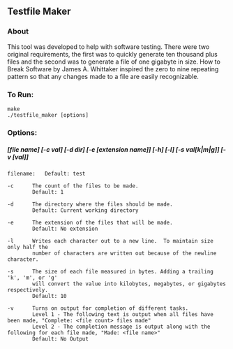 ## Testfile Maker

### About
This tool was developed to help with software testing. There were two original requirements, the first was to quickly generate ten thousand plus files and the second was to generate a file of one gigabyte in size. How to Break Software by James A. Whittaker inspired the zero to nine repeating pattern so that any changes made to a file are easily recognizable.

### To Run:
	make
	./testfile_maker [options]

### Options:
##### [file name] [-c val] [-d dir] [-e [extension name]] [-h] [-l] [-s val[k|m|g]] [-v [val]]

	filename:	Default: test

	-c		The count of the files to be made.
			Default: 1

    -d		The directory where the files should be made.
            Default: Current working directory

	-e		The extension of the files that will be made.
			Default: No extension

	-l		Writes each character out to a new line.  To maintain size only half the
			number of characters are written out because of the newline character.

	-s		The size of each file measured in bytes. Adding a trailing 'k', 'm', or 'g'
			will convert the value into kilobytes, megabytes, or gigabytes respectively.
			Default: 10

    -v		Turns on output for completion of different tasks.
            Level 1 - The following text is output when all files have been made, "Complete: <file count> files made"
            Level 2 - The completion message is output along with the following for each file made, "Made: <file name>"
            Default: No Output
